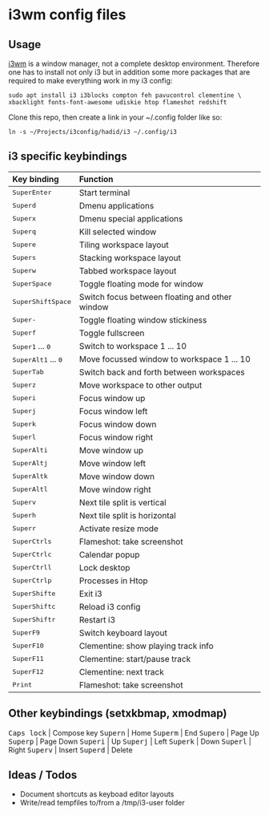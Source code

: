 # i3wm config files

## Usage

[i3wm](https://i3wm.org/) is a window manager, not a complete desktop
environment. Therefore one has to install not only i3 but in addition
some more packages that are required to make everything work in my i3
config:

```
sudo apt install i3 i3blocks compton feh pavucontrol clementine \
xbacklight fonts-font-awesome udiskie htop flameshot redshift
```

Clone this repo, then create a link in your ~/.config folder like so:

```
ln -s ~/Projects/i3config/hadid/i3 ~/.config/i3
```

## i3 specific keybindings

Key binding | Function
:--- | :---
<kbd>Super</kbd><kbd>Enter</kbd>                                | Start terminal
<kbd>Super</kbd><kbd>d</kbd>                                    | Dmenu applications
<kbd>Super</kbd><kbd>x</kbd>                                    | Dmenu special applications
<kbd>Super</kbd><kbd>q</kbd>                                    | Kill selected window
<kbd>Super</kbd><kbd>e</kbd>                                    | Tiling workspace layout
<kbd>Super</kbd><kbd>s</kbd>                                    | Stacking workspace layout
<kbd>Super</kbd><kbd>w</kbd>                                    | Tabbed workspace layout
<kbd>Super</kbd><kbd>Space</kbd>                                | Toggle floating mode for window
<kbd>Super</kbd><kbd>Shift</kbd><kbd>Space</kbd>                | Switch focus between floating and other window
<kbd>Super</kbd><kbd>-</kbd>                                    | Toggle floating window stickiness
<kbd>Super</kbd><kbd>f</kbd>                                    | Toggle fullscreen
<kbd>Super</kbd><kbd>1</kbd> ... <kbd>0</kbd>                   | Switch to workspace 1 ... 10
<kbd>Super</kbd><kbd>Alt</kbd><kbd>1</kbd> ... <kbd>0</kbd>     | Move focussed window to workspace 1 ... 10
<kbd>Super</kbd><kbd>Tab</kbd>                                  | Switch back and forth between workspaces
<kbd>Super</kbd><kbd>z</kbd>                                    | Move workspace to other output
<kbd>Super</kbd><kbd>i</kbd>                                    | Focus window up
<kbd>Super</kbd><kbd>j</kbd>                                    | Focus window left
<kbd>Super</kbd><kbd>k</kbd>                                    | Focus window down
<kbd>Super</kbd><kbd>l</kbd>                                    | Focus window right
<kbd>Super</kbd><kbd>Alt</kbd><kbd>i</kbd>                      | Move window up
<kbd>Super</kbd><kbd>Alt</kbd><kbd>j</kbd>                      | Move window left
<kbd>Super</kbd><kbd>Alt</kbd><kbd>k</kbd>                      | Move window down
<kbd>Super</kbd><kbd>Alt</kbd><kbd>l</kbd>                      | Move window right
<kbd>Super</kbd><kbd>v</kbd>                                    | Next tile split is vertical
<kbd>Super</kbd><kbd>h</kbd>                                    | Next tile split is horizontal
<kbd>Super</kbd><kbd>r</kbd>                                    | Activate resize mode
<kbd>Super</kbd><kbd>Ctrl</kbd><kbd>s</kbd>                     | Flameshot: take screenshot
<kbd>Super</kbd><kbd>Ctrl</kbd><kbd>c</kbd>                     | Calendar popup
<kbd>Super</kbd><kbd>Ctrl</kbd><kbd>l</kbd>                     | Lock desktop
<kbd>Super</kbd><kbd>Ctrl</kbd><kbd>p</kbd>                     | Processes in Htop
<kbd>Super</kbd><kbd>Shift</kbd><kbd>e</kbd>                    | Exit i3
<kbd>Super</kbd><kbd>Shift</kbd><kbd>c</kbd>                    | Reload i3 config
<kbd>Super</kbd><kbd>Shift</kbd><kbd>r</kbd>                    | Restart i3
<kbd>Super</kbd><kbd>F9</kbd>                                   | Switch keyboard layout
<kbd>Super</kbd><kbd>F10</kbd>                                  | Clementine: show playing track info
<kbd>Super</kbd><kbd>F11</kbd>                                  | Clementine: start/pause track
<kbd>Super</kbd><kbd>F12</kbd>                                  | Clementine: next track
<kbd>Print</kbd>                                                | Flameshot: take screenshot

## Other keybindings (setxkbmap, xmodmap)

<kbd>Caps lock</kbd>                                            | Compose key
<kbd>Super</kbd><kbd>n</kbd>                                    | Home
<kbd>Super</kbd><kbd>m</kbd>                                    | End
<kbd>Super</kbd><kbd>o</kbd>                                    | Page Up
<kbd>Super</kbd><kbd>p</kbd>                                    | Page Down
<kbd>Super</kbd><kbd>i</kbd>                                    | Up
<kbd>Super</kbd><kbd>j</kbd>                                    | Left
<kbd>Super</kbd><kbd>k</kbd>                                    | Down
<kbd>Super</kbd><kbd>l</kbd>                                    | Right
<kbd>Super</kbd><kbd>v</kbd>                                    | Insert
<kbd>Super</kbd><kbd>d</kbd>                                    | Delete

## Ideas / Todos

- Document shortcuts as keyboad editor layouts
- Write/read tempfiles to/from a /tmp/i3-user folder
